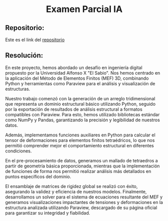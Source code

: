 <h1 align="center">Examen Parcial IA</h1>

<h2>Repositorio:</h2>

Este es el link del [repositorio](https://github.com/albabernal03/Parcial2/tree/main)

<h2>Resolución:</h2>
En este proyecto, hemos abordado un desafío en ingeniería digital propuesto por la Universidad Alfonso X "El Sabio". Nos hemos centrado en la aplicación del Método de Elementos Finitos (MEF) 3D, combinando Python y herramientas como Paraview para el análisis y visualización de estructuras.

Nuestro trabajo comenzó con la generación de un arreglo tridimensional que representa un dominio estructural básico utilizando Python, seguido por la exportación de resultados de análisis estructural a formatos compatibles con Paraview. Para esto, hemos utilizado bibliotecas estándar como NumPy y Pandas, garantizando la precisión y legibilidad de nuestros datos.

Además, implementamos funciones auxiliares en Python para calcular el tensor de deformaciones para elementos finitos tetraédricos, lo que nos permitió comprender mejor el comportamiento estructural en diferentes condiciones.

En el pre-procesamiento de datos, generamos un mallado de tetraedros a partir de geometría básica proporcionada, mientras que la implementación de funciones de forma nos permitió realizar análisis más detallados en puntos específicos del dominio.

El ensamblaje de matrices de rigidez global se realizó con éxito, asegurando la validez y eficiencia de nuestros modelos. Finalmente, desarrollamos un solver para el sistema de ecuaciones resultante del MEF y generamos visualizaciones impactantes de tensiones y deformaciones en la estructura analizada utilizando Paraview, descargado de su página oficial para garantizar su integridad y fiabilidad.
